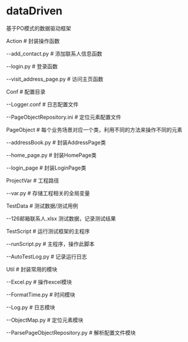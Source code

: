 # dataDriven
基于PO模式的数据驱动框架


Action # 封装操作函数

  --add_contact.py   # 添加联系人信息函数
  
  --login.py               # 登录函数
  
  --visit_address_page.py    # 访问主页函数
  

Conf # 配置目录

  --Logger.conf      # 日志配置文件
  
  --PageObjectRepository.ini    # 定位元素配置文件



PageObject # 每个业务场景对应一个类，利用不同的方法来操作不同的元素

  --addressBook.py   # 封装AddressPage类
  
  --home_page.py     # 封装HomePage类
  
  --login_page       # 封装LoginPage类
  

ProjectVar  # 工程路径

  --var.py     # 存储工程相关的全局变量
  

TestData   # 测试数据/测试用例

  --126邮箱联系人.xlsx   测试数据，记录测试结果
  

TestScript  # 运行测试框架的主程序

  --runScript.py           # 主程序，操作此脚本
   
  --AutoTestLog.py     # 记录运行日志
   

Util   # 封装常用的模块

  --Excel.py            # 操作excel模块
  
  --FormatTime.py       # 时间模块
  
  --Log.py              # 日志模块
  
  --ObjectMap.py        # 定位元素模块
  
  --ParsePageObjectRepository.py    # 解析配置文件模块
  

